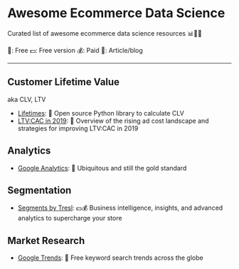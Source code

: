 # Awesome Ecommerce Data Science

Curated list of awesome ecommerce data science resources 📊💎💪

💸: Free
💵: Free version
💰: Paid
📰: Article/blog

---

## Customer Lifetime Value

aka CLV, LTV

* [Lifetimes](https://github.com/CamDavidsonPilon/lifetimes): 💸 Open source Python library to calculate CLV
* [LTV:CAC in 2019](https://blog.rechargepayments.com/current-trends-why-ltv-should-be-your-only-focus-in-2019/): 📰 Overview of the rising ad cost landscape and strategies for improving LTV:CAC in 2019

## Analytics

* [Google Analytics](https://analytics.google.com/analytics/web/): 💸 Ubiquitous and still the gold standard

## Segmentation

* [Segments by Tresl](https://segments.tresl.co): 💵💰 Business intelligence, insights, and advanced analytics to supercharge your store

## Market Research

* [Google Trends](): 💸 Free keyword search trends across the globe
